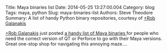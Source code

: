 Title: Maya binaries list
Date: 2014-05-25 13:27:00.004
Category: blog
Tags: maya, python
Slug: maya-binaries-list
Authors: Steve Theodore
Summary: A list of handy Python binary repositories, courtesy of [+Rob Galanakis](https://plus.google.com/112207898076601628221) 

[+Rob Galanakis](https://plus.google.com/112207898076601628221)  just posted [a handy list of Maya binaries ](http://www.robg3d.com/maya-windows-binaries/)for people who need the correct version of QT or Perforce to go with their Maya versions.  Great one-stop shop for navigating this annoying maze....

  


